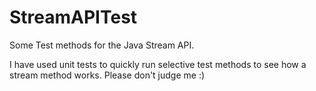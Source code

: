 # StreamAPITest
Some Test methods for the Java Stream API.

I have used unit tests to quickly run selective test methods to see how a stream method works. Please don't judge me :)
